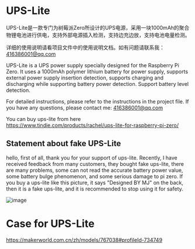 # UPS-Lite
UPS-Lite是一款专门为树莓派Zero所设计的UPS电源，采用一块1000mAh的聚合物锂电池进行供电，支持外部电源插入检测，支持边充边放，支持电池电量检测。

详细的使用说明请看项目文件中的使用说明文档。如有问题请联系我：416386001@qq.com





UPS-Lite is a UPS power supply specially designed for the Raspberry Pi Zero. It uses a 1000mAh polymer lithium battery for power supply, supports external power supply insertion detection, supports charging and discharging while supporting battery power detection. Support battery level detection.
 
For detailed instructions, please refer to the instructions in the project file. If you have any questions, please contact me: 416386001@qq.com


You can buy ups-lite from here   https://www.tindie.com/products/rachel/ups-lite-for-raspberry-pi-zero/




## Statement about fake UPS-Lite 
hello, first of all, thank you for your support of ups-lite. Recently, I have received feedback from many customers, they bought fake ups-lite, there are many problems, some can not read the accurate battery power value, some battery bulge phenomenon, and some serious damage to pi zero. If you buy a ups-lite like this picture, it says "Designed BY MJ" on the back, then it is a fake ups-lite, and it is recommended to stop using it for safety.

![image](https://github.com/linshuqin329/UPS-Lite/blob/master/Fake%20UPS-Lite.jpeg)







# Case for UPS-Lite 
https://makerworld.com.cn/zh/models/767038#profileId-734749









